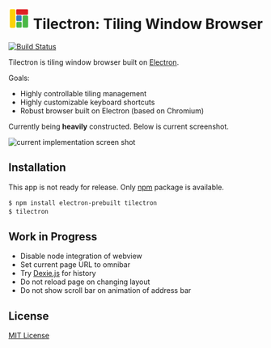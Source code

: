 <img alt="logo" height="42px" src="https://raw.githubusercontent.com/rhysd/Tilectron/master/resources/tilectron.png"/> Tilectron: Tiling Window Browser
================================
[![Build Status](https://travis-ci.org/rhysd/Tilectron.svg)](https://travis-ci.org/rhysd/Tilectron)

Tilectron is tiling window browser built on [Electron](https://github.com/atom/electron).

Goals:
- Highly controllable tiling management
- Highly customizable keyboard shortcuts
- Robust browser built on Electron (based on Chromium)

Currently being **heavily** constructed.  Below is current screenshot.

![current implementation screen shot](https://raw.githubusercontent.com/rhysd/ss/master/Tilectron/current-progress.gif)

## Installation

This app is not ready for release.  Only [npm](https://www.npmjs.com/) package is available.

```bash
$ npm install electron-prebuilt tilectron
$ tilectron
```

## Work in Progress

- Disable node integration of webview
- Set current page URL to omnibar
- Try [Dexie.js](http://www.dexie.org/) for history
- Do not reload page on changing layout
- Do not show scroll bar on animation of address bar

## License

[MIT License](LICENSE.txt)
